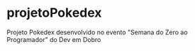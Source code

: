 # projetoPokedex
Projeto Pokedex desenvolvido no evento "Semana do Zero ao Programador" do Dev em Dobro
